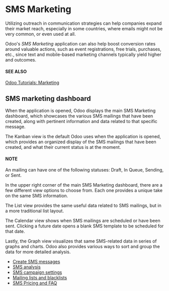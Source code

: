 # SMS Marketing

Utilizing  outreach in communication strategies can help
companies expand their market reach, especially in some countries, where emails might not be very
common, or even used at all.

Odoo's *SMS Marketing* application can also help boost conversion rates around valuable actions,
such as event registrations, free trials, purchases, etc., since text and mobile-based marketing
channels typically yield higher  and  outcomes.

#### SEE ALSO
[Odoo Tutorials: Marketing](https://www.odoo.com/slides/marketing-27)

## SMS marketing dashboard

When the application is opened, Odoo displays the main SMS Marketing dashboard, which
showcases the various SMS mailings that have been created, along with pertinent information and data
related to that specific message.

The <i class="oi oi-view-kanban"></i> Kanban view is the default Odoo uses when the application is
opened, which provides an organized display of the SMS mailings that have been created, and what
their current status is at the moment.

#### NOTE
An  mailing can have one of the following statuses:
Draft, In Queue, Sending, or Sent.

In the upper right corner of the main SMS Marketing dashboard, there are a few different
view options to choose from. Each one provides a unique take on the same SMS information.

The <i class="oi oi-view-list"></i> List view provides the same useful data related to SMS
mailings, but in a more traditional list layout.

The <i class="fa fa-calendar"></i> Calendar view shows when SMS mailings are scheduled or have been
sent. Clicking a future date opens a blank SMS template to be scheduled for that date.

Lastly, the <i class="fa fa-area-chart"></i> Graph view visualizes that same SMS-related data in
series of graphs and charts. Odoo also provides various ways to sort and group the data for more
detailed analysis.

* [Create SMS messages](applications/marketing/sms_marketing/create_sms.md)
* [SMS analysis](applications/marketing/sms_marketing/sms_analysis.md)
* [SMS campaign settings](applications/marketing/sms_marketing/marketing_campaigns.md)
* [Mailing lists and blacklists](applications/marketing/sms_marketing/mailing_lists_blacklists.md)
* [SMS Pricing and FAQ](applications/marketing/sms_marketing/pricing_and_faq.md)

